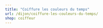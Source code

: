 ```yaml
---
title: "Coiffure les couleurs du temps"
url: /dijon/coiffure-les-couleurs-du-temps/
shop: coiffeur
---
```

